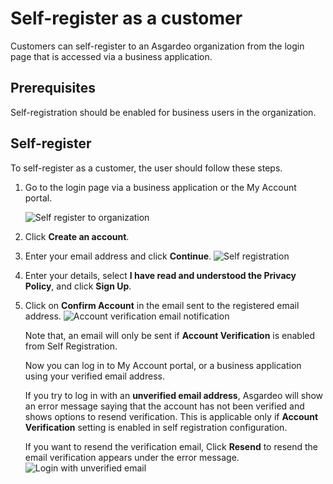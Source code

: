 # Self-register as a customer

<a :href="$withBase('/guides/users/manage-customers/')">Customers</a> can self-register to an Asgardeo organization from the login page that is accessed via a business application. 

## Prerequisites

 <a :href="$withBase('/guides/user-accounts/configure-self-registration/')">Self-registration</a> should be enabled for business users in the organization.

## Self-register

To self-register as a customer, the user should follow these steps. 

1. Go to the login page via a business application or the <a :href="$withBase('/guides/user-self-service/customer-self-service-portal/')">My Account portal</a>.

   <img :src="$withBase('/assets/img/guides/organization/self-service/customer/recover-your-password.png')" alt="Self register to organization">

2. Click **Create an account**.
3. Enter your email address and click **Continue**.
   <img :src="$withBase('/assets/img/guides/organization/self-service/customer/self-registration-enter-username.png')" alt="Self registration">
4. Enter your details, select **I have read and understood the Privacy Policy**, and click **Sign Up**.
5. Click on **Confirm Account** in the email sent to the registered email address.
   <img :src="$withBase('/assets/img/guides/organization/self-service/customer/account-verification-email.png')" alt="Account verification email notification">
    
    Note that, an email will only be sent if **Account Verification** is enabled from <a :href="$withBase('/guides/user-accounts/configure-self-registration/')">Self Registration</a>.
    
    Now you can log in to My Account portal, or a business application using your verified email address.
   
    If you try to log in with an **unverified email address**, Asgardeo will show an error message saying that the account has not been verified and shows options to resend verification. This is applicable only if **Account Verification** setting is enabled in <a :href="$withBase('/guides/user-accounts/configure-self-registration/')">self registration configuration</a>. 
    
    If you want to resend the verification email, Click **Resend** to resend the email verification appears under the error message.
    <img :src="$withBase('/assets/img/guides/organization/self-service/customer/login-with-unverified-email.png')" alt="Login with unverified email"> 
